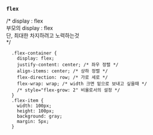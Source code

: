 ### `flex`

/* 
  display : flex  <br>
  부모의 display : flex <br>
  단, 최대한 차지하려고 노력하는것<br>
*/

      .flex-container {
        display: flex;
        justify-content: center; /* 좌우 정렬 */
        align-items: center; /* 상하 정렬 */
        flex-direction: row; /* 가로 세로 */
        flex-wrap: wrap; /* width 크면 밑으로 보내고 싶을때 */
        /* style="flex-grow: 2" 비율로서의 설정 */
      }
      .flex-item {
        width: 100px;
        height: 100px;
        background: gray;
        margin: 5px;
      }
